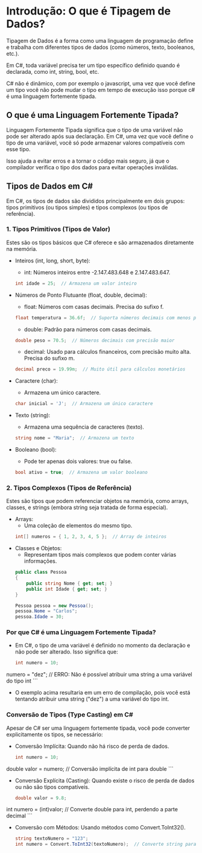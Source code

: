 # Introdução: O que é Tipagem de Dados?

Tipagem de Dados é a forma como uma linguagem de programação define e trabalha com diferentes tipos de dados (como números, texto, booleanos, etc.).

Em C#, toda variável precisa ter um tipo específico definido quando é declarada, como int, string, bool, etc.

C# não é dinâmico, com por exemplo o javascript, uma vez que você define um tipo você não pode mudar o tipo em tempo de execução isso porque c# é uma linguagem fortemente tipada.

## O que é uma Linguagem Fortemente Tipada?

Linguagem Fortemente Tipada significa que o tipo de uma variável não pode ser alterado após sua declaração. Em C#, uma vez que você define o tipo de uma variável, você só pode armazenar valores compatíveis com esse tipo.

Isso ajuda a evitar erros e a tornar o código mais seguro, já que o compilador verifica o tipo dos dados para evitar operações inválidas.

## Tipos de Dados em C#

Em C#, os tipos de dados são divididos principalmente em dois grupos: tipos primitivos (ou tipos simples) e tipos complexos (ou tipos de referência).

### 1. Tipos Primitivos (Tipos de Valor)

Estes são os tipos básicos que C# oferece e são armazenados diretamente na memória.

- Inteiros (int, long, short, byte):
    - int: Números inteiros entre -2.147.483.648 e 2.147.483.647.
    ```csharp
    int idade = 25;  // Armazena um valor inteiro
    ```  
- Números de Ponto Flutuante (float, double, decimal):
    - float: Números com casas decimais. Precisa do sufixo f.
    ```csharp
    float temperatura = 36.6f;  // Suporta números decimais com menos precisão
    ```  
    - double: Padrão para números com casas decimais.
    ```csharp
    double peso = 70.5;  // Números decimais com precisão maior
    ```  
    - decimal: Usado para cálculos financeiros, com precisão muito alta. Precisa do sufixo m.
    ```csharp
    decimal preco = 19.99m;  // Muito útil para cálculos monetários
    ```  

- Caractere (char):
    - Armazena um único caractere.
    ```csharp
    char inicial = 'J';  // Armazena um único caractere
    ```  
- Texto (string):
    - Armazena uma sequência de caracteres (texto).
    ```csharp
    string nome = "Maria";  // Armazena um texto
    ```  
- Booleano (bool):
    - Pode ter apenas dois valores: true ou false.
    ```csharp
    bool ativo = true;  // Armazena um valor booleano
    ```
### 2. Tipos Complexos (Tipos de Referência)

Estes são tipos que podem referenciar objetos na memória, como arrays, classes, e strings (embora string seja tratada de forma especial).

- Arrays:
    - Uma coleção de elementos do mesmo tipo.
    ```csharp
    int[] numeros = { 1, 2, 3, 4, 5 };  // Array de inteiros
    ```  
- Classes e Objetos:
    - Representam tipos mais complexos que podem conter várias informações.
    ```csharp
    public class Pessoa
    {
        public string Nome { get; set; }
        public int Idade { get; set; }
    }

    Pessoa pessoa = new Pessoa();
    pessoa.Nome = "Carlos";
    pessoa.Idade = 30;
    ```  

### Por que C# é uma Linguagem Fortemente Tipada?

- Em C#, o tipo de uma variável é definido no momento da declaração e não pode ser alterado. Isso significa que:

    ```csharp
    int numero = 10;
numero = "dez";  // ERRO: Não é possível atribuir uma string a uma variável do tipo int
    ```  

- O exemplo acima resultaria em um erro de compilação, pois você está tentando atribuir uma string ("dez") a uma variável do tipo int.

### Conversão de Tipos (Type Casting) em C#

Apesar de C# ser uma linguagem fortemente tipada, você pode converter explicitamente os tipos, se necessário:

- Conversão Implícita: Quando não há risco de perda de dados.

    ```csharp
    int numero = 10;
double valor = numero;  // Conversão implícita de int para double
    ```  
- Conversão Explícita (Casting): Quando existe o risco de perda de dados ou não são tipos compatíveis.
    
    ```csharp
    double valor = 9.8;
int numero = (int)valor;  // Converte double para int, perdendo a parte decimal
    ```  
- Conversão com Métodos: Usando métodos como Convert.ToInt32().

    ```csharp
    string textoNumero = "123";
    int numero = Convert.ToInt32(textoNumero);  // Converte string para int
    ```  